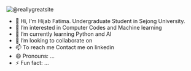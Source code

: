 ![@reallygreatsite](https://github.com/user-attachments/assets/789c6bbc-0022-42ff-8631-19b52164526c)

- 👋 Hi, I’m Hijab Fatima. Undergraduate Student in Sejong University.
- 👀 I’m interested in Computer Codes and Machine learning
- 🌱 I’m currently learning Python and AI
- 💞️ I’m looking to collaborate on 
- 📫 To reach me Contact me on linkedin
- 😄 Pronouns: ...
- ⚡ Fun fact: ...

<!---
hijab1514/hijab1514 is a ✨ special ✨ repository because its `README.md` (this file) appears on your GitHub profile.
You can click the Preview link to take a look at your changes.
--->
